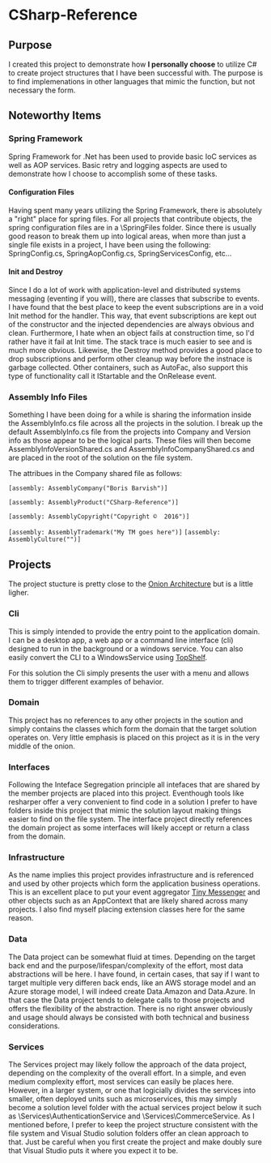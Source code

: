 # CSharp-Reference
## Purpose
I created this project to demonstrate how **I personally choose** to utilize C# to create project structures that I have been successful with.  The purpose is to find implemenations in other languages that mimic the function, but not necessary the form.

## Noteworthy Items
### Spring Framework
Spring Framework for .Net has been used to provide basic IoC services as well as AOP services.  Basic retry and logging aspects are used to demonstrate how I choose to accomplish some of these tasks.

#### Configuration Files
Having spent many years utilizing the Spring Framework, there is absolutely a "right" place for spring files.  For all projects that contribute objects, the spring configuration files are in a \SpringFiles folder.  Since there is usually good reason to break them up into logical areas, when more than just a single file exists in a project, I have been using the following:  SpringConfig.cs, SpringAopConfig.cs, SpringServicesConfig, etc...

#### Init and Destroy
Since I do a lot of work with application-level and distributed systems messaging (eventing if you will), there are classes that subscribe to events.  I have found that the best place to keep the event subscriptions are in a void Init method for the handler.  This way, that event subscriptions are kept out of the constructor and the injected dependencies are always obvious and clean.  Furthermore, I hate when an object fails at construction time, so I'd rather have it fail at Init time.  The stack trace is much easier to see and is much more obvious.  Likewise, the Destroy method provides a good place to drop subscriptions and perform other cleanup way before the instnace is garbage collected.  Other containers, such as AutoFac, also support this type of functionality call it IStartable and the OnRelease event.
### Assembly Info Files
Something I have been doing for a while is sharing the information inside the AssemblyInfo.cs file across all the projects in the solution.  I break up the default AssemblyInfo.cs file from the projects into Company and Version info as those appear to be the logical parts.  These files will then become AssemblyInfoVersionShared.cs and AssemblyInfoCompanyShared.cs and are placed in the root of the solution on the file system.

The attribues in the Company shared file as follows:

`[assembly: AssemblyCompany("Boris Barvish")]`

`[assembly: AssemblyProduct("CSharp-Reference")]`

`[assembly: AssemblyCopyright("Copyright ©  2016")]`

`[assembly: AssemblyTrademark("My TM goes here")]`
`[assembly: AssemblyCulture("")]`


## Projects
The project stucture is pretty close to the [Onion Architecture](http://jeffreypalermo.com/blog/the-onion-architecture-part-1/) but is a little ligher.

### Cli
This is simply intended to provide the entry point to the application domain.  I can be a desktop app, a web app or a command line interface (cli) designed to run in the background or a windows service.  You can also easily convert the CLI to a WindowsService using [TopShelf](http://topshelf-project.com/).

For this solution the Cli simply presents the user with a menu and allows them to trigger different examples of behavior.
### Domain
This project has no references to any other projects in the soution and simply contains the classes which form the domain that the target solution operates on.  Very little emphasis is placed on this project as it is in the very middle of the onion.

### Interfaces
Following the Inteface Segregation principle all intefaces that are shared by the member  projects are placed into this project.  Eventhough tools like resharper offer a very convenient to find code in a solution I prefer to have folders inside this project that mimic the solution layout making things easier to find on the file system.  The interface project directly references the domain project as some interfaces will likely accept or return a class from the domain.
### Infrastructure
As the name implies this project provides infrastructure and is referenced and used by other projects which form the application business operations.  This is an excellent place to put your event aggregator [Tiny Messenger](https://github.com/grumpydev/TinyMessenger/wiki) and other objects such as an AppContext that are likely shared across many projects.  I also find myself placing extension classes here for the same reason.
### Data
The Data project can be somewhat fluid at times.  Depending on the target back end and the purpose/lifespan/complexity of the effort, most data abstractions will be here.  I have found, in certain cases, that say if I want to target multiple very differen back ends, like an AWS storage model and an Azure storage model, I will indeed create Data.Amazon and Data.Azure.  In that case the Data project tends to delegate calls to those projects and offers the flexibility of the abstraction.  There is no right answer obviously and usage should always be consisted with both technical and business considerations.

### Services
The Services project may likely follow the approach of the data project, depending on the complexity of the overall effort.  In a simple, and even medium complexity effort, most services can easily be places here.  However, in a larger system, or one that logicially divides the services into smaller, often deployed units such as microservices, this may simply become a solution level folder with the actual services project below it such as \Services\AuthenticationService and \Services\CommerceService.  As I mentioned before, I prefer to keep the project structure consistent with the file system and Visual Studio solution folders offer an clean approach to that.  Just be careful when you first create the project and make doubly sure that Visual Studio puts it where you expect it to be.
